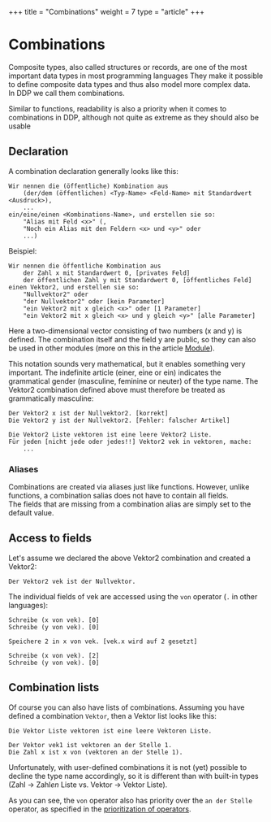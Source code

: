 +++
title = "Combinations"
weight = 7
type = "article"
+++

# Combinations

Composite types, also called structures or records, are one of the most important data types in most programming languages
They make it possible to define composite data types and thus also model more complex data.\
In DDP we call them combinations.

Similar to functions, readability is also a priority when it comes to combinations in DDP, although not quite as extreme as they should also be usable

## Declaration

A combination declaration generally looks like this:

```ddp
Wir nennen die (öffentliche) Kombination aus
    (der/dem (öffentlichen) <Typ-Name> <Feld-Name> mit Standardwert <Ausdruck>),
    ...
ein/eine/einen <Kombinations-Name>, und erstellen sie so:
	"Alias mit Feld <x>" (,
	"Noch ein Alias mit den Feldern <x> und <y>" oder
	...)
```

Beispiel:

```ddp
Wir nennen die öffentliche Kombination aus
	der Zahl x mit Standardwert 0, [privates Feld]
	der öffentlichen Zahl y mit Standardwert 0, [öffentliches Feld]
einen Vektor2, und erstellen sie so:
	"Nullvektor2" oder
	"der Nullvektor2" oder [kein Parameter]
	"ein Vektor2 mit x gleich <x>" oder [1 Parameter]
	"ein Vektor2 mit x gleich <x> und y gleich <y>" [alle Parameter]
```

Here a two-dimensional vector consisting of two numbers (x and y) is defined.
The combination itself and the field y are public, so they can also be used in other modules (more on this in the article [Module](/en/Programmierung/Module/)).

This notation sounds very mathematical, but it enables something very important.
The indefinite article (einer, eine or ein) indicates the grammatical gender (masculine, feminine or neuter) of the type name.
The Vektor2 combination defined above must therefore be treated as grammatically masculine:

```ddp
Der Vektor2 x ist der Nullvektor2. [korrekt]
Die Vektor2 y ist der Nullvektor2. [Fehler: falscher Artikel]

Die Vektor2 Liste vektoren ist eine leere Vektor2 Liste.
Für jeden [nicht jede oder jedes!!] Vektor2 vek in vektoren, mache:
    ...
```

### Aliases

Combinations are created via aliases just like functions.
However, unlike functions, a combination salias does not have to contain all fields.\
The fields that are missing from a combination alias are simply set to the default value.

## Access to fields

Let's assume we declared the above Vektor2 combination and created a Vektor2:

```ddp
Der Vektor2 vek ist der Nullvektor.
```

The individual fields of vek are accessed using the `von` operator (`.` in other languages):

```ddp
Schreibe (x von vek). [0]
Schreibe (y von vek). [0]

Speichere 2 in x von vek. [vek.x wird auf 2 gesetzt]

Schreibe (x von vek). [2]
Schreibe (y von vek). [0]
```

## Combination lists

Of course you can also have lists of combinations.
Assuming you have defined a combination `Vektor`, then a Vektor list looks like this:

```ddp
Die Vektor Liste vektoren ist eine leere Vektoren Liste.

Der Vektor vek1 ist vektoren an der Stelle 1.
Die Zahl x ist x von (vektoren an der Stelle 1).
```
Unfortunately, with user-defined combinations it is not (yet) possible to decline the type name accordingly, so it is different than with built-in types (Zahl -> Zahl*en* Liste vs. Vektor -> Vektor Liste).

As you can see, the `von` operator also has priority over the `an der Stelle` operator, as specified in the [prioritization of operators](/en/Programmierung/Operatoren/#operator-prioritization).